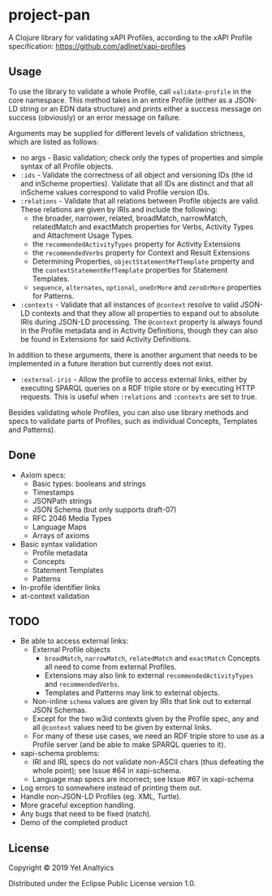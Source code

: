 # project-pan

A Clojure library for validating xAPI Profiles, according to the xAPI Profile
specification: https://github.com/adlnet/xapi-profiles

## Usage

To use the library to validate a whole Profile, call `validate-profile` in
the core namespace. This method takes in an entire Profile (either as a
JSON-LD string or an EDN data structure) and prints either a success message
on success (obviously) or an error message on failure.

Arguments may be supplied for different levels of validation strictness, which
are listed as follows:
- no args - Basic validation; check only the types of properties and simple 
syntax of all Profile objects.
- `:ids` - Validate the correctness of all object and versioning IDs (the id
and inScheme properties). Validate that all IDs are distinct and that all
inScheme values correspond to valid Profile version IDs.
- `:relations` - Validate that all relations between Profile objects are valid.
These relations are given by IRIs and include the following:
    - the broader, narrower, related, broadMatch, narrowMatch, relatedMatch and
exactMatch properties for Verbs, Activity Types and Attachment Usage 
Types. 
    - the `recommendedActivityTypes` property for Activity Extensions 
    - the `recommendedVerbs` property for Context and Result Extensions 
    - Determining Properties, `objectStatementRefTemplate` property and the
    `contextStatementRefTemplate` properties for Statement Templates.
    - `sequence`, `alternates`, `optional`, `oneOrMore` and `zeroOrMore` 
    properties for Patterns.
- `:contexts` - Validate that all instances of `@context` resolve to valid
JSON-LD contexts and that they allow all properties to expand out to absolute
IRIs during JSON-LD processing. The `@context` property is always found in the
Profile metadata and in Activity Definitions, though they can also be found
in Extensions for said Activity Definitions.

In addition to these arguments, there is another argument that needs to be
implemented in a future iteration but currently does not exist.
- `:external-iris` - Allow the profile to access external links, either by
executing SPARQL queries on a RDF triple store or by executing HTTP requests.
This is useful when `:relations` and `:contexts` are set to true.

Besides validating whole Profiles, you can also use library methods and specs
to validate parts of Profiles, such as individual  Concepts, Templates and 
Patterns).

## Done

- Axiom specs:
    - Basic types: booleans and strings
    - Timestamps
    - JSONPath strings
    - JSON Schema (but only supports draft-07)
    - RFC 2046 Media Types
    - Language Maps
    - Arrays of axioms
- Basic syntax validation
    - Profile metadata
    - Concepts
    - Statement Templates
    - Patterns
- In-profile identifier links
- at-context validation

## TODO

- Be able to access external links:
    - External Profile objects
        - `broadMatch`, `narrowMatch`, `relatedMatch` and `exactMatch` Concepts
        all need to come from external Profiles.
        - Extensions may also link to external `recommendedActivityTypes` and
        `recommendedVerbs`.
        - Templates and Patterns may link to external objects.
    - Non-inline `schema` values are given by IRIs that link out to external
    JSON Schemas.
    - Except for the two w3id contexts given by the Profile spec, any and all
    `@context` values need to be given by external links.
    - For many of these use cases, we need an RDF triple store to use as a
    Profile server (and be able to make SPARQL queries to it).
- xapi-schema problems:
    - IRI and IRL specs do not validate non-ASCII chars (thus defeating the
    whole point); see Issue #64 in xapi-schema.
    - Language map specs are incorrect; see Issue #67 in xapi-schema
- Log errors to somewhere instead of printing them out. 
- Handle non-JSON-LD Profiles (eg. XML, Turtle).
- More graceful exception handling.
- Any bugs that need to be fixed (natch).
- Demo of the completed product

## License

Copyright © 2019 Yet Analtyics

Distributed under the Eclipse Public License version 1.0.
